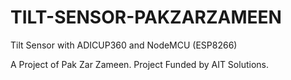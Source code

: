# TILT-SENSOR-PAKZARZAMEEN
Tilt Sensor with ADICUP360 and NodeMCU (ESP8266)

A Project of Pak Zar Zameen.
Project Funded by AIT Solutions.
